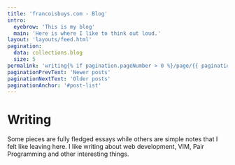 ```yaml
---
title: 'francoisbuys.com - Blog'
intro:
  eyebrow: 'This is my blog'
  main: 'Here is where I like to think out loud.'
layout: 'layouts/feed.html'
pagination:
  data: collections.blog
  size: 5
permalink: 'writing{% if pagination.pageNumber > 0 %}/page/{{ pagination.pageNumber }}{% endif %}/index.html'
paginationPrevText: 'Newer posts'
paginationNextText: 'Older posts'
paginationAnchor: '#post-list'
---
```


# Writing

Some pieces are fully fledged essays while others are simple notes that I felt like leaving here. I like writing about web development, VIM, Pair Programming and other interesting things.

